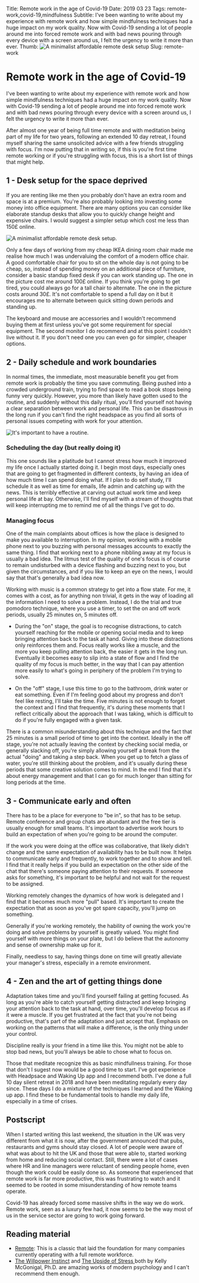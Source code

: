 Title: Remote work in the age of Covid-19
Date: 2019 03 23
Tags: remote-work,covid-19,mindfulness
Subtitle: I've been wanting to write about my experience with remote work and how simple mindfulness techniques had a huge impact on my work quality. Now with Covid-19 sending a lot of people around me into forced remote work and with bad news pouring through every device with a screen around us, I felt the urgency to write it more than ever.
Thumb: <img alt="A minimalist affordable remote desk setup" src="assets/img/remote/desk_s.jpg">
Slug: remote-work

# Remote work in the age of Covid-19

I've been wanting to write about my experience with remote work and how simple mindfulness techniques had a huge impact on my work quality. Now with Covid-19 sending a lot of people around me into forced remote work and with bad news pouring through every device with a screen around us, I felt the urgency to write it more than ever.

After almost one year of being full time remote and with meditation being part of my life for two years, following an extended 10 day retreat, I found myself sharing the same unsolicited advice with a few friends struggling with focus. I'm now putting that in writing so, if this is you're first time remote working or if you're struggling with focus, this is a short list of things that might help.

## 1 - Desk setup for the space deprived

If you are renting like me then you probably don't have an extra room and space is at a premium. You're also probably looking into investing some money into office equipment. There are many options you can consider like elaborate standup desks that allow you to quickly change height and expensive chairs. I would suggest a simpler setup which cost me less than 150£ online.

![A minimalist affordable remote desk setup.](assets/img/remote/desk_s.jpg "A minimalist affordable remote desk setup, complete with a cat holder.")

Only a few days of working from my cheap IKEA dining room chair made me realise how much I was undervaluing the comfort of a modern office chair. A good comfortable chair for you to sit on the whole day is not going to be cheap, so, instead of spending money on an additional piece of furniture, consider a basic standup fixed desk if you can work standing up. The one in the picture cost me around 100£ online. If you think you're going to get tired, you could always go for a tall chair to alternate. The one in the picture costs around 30£. It's not comfortable to spend a full day on it but it encourages me to alternate between quick sitting down periods and standing up.

The keyboard and mouse are accessories and I wouldn't recommend buying them at first unless you've got some requirement for special equipment. The second monitor I do recommend and at this point I couldn't live without it. If you don't need one you can even go for simpler, cheaper  options.


## 2 - Daily schedule and work boundaries

In normal times, the immediate, most measurable benefit you get from remote work is probably the time you save commuting. Being pushed into a crowded underground train, trying to find space to read a book stops being funny very quickly. However, you more than likely have gotten used to the routine, and suddenly without this daily ritual, you'll find yourself not having a clear separation between work and personal life. This can be disastrous in the long run if you can't find the right headspace as you find all sorts of personal issues competing with work for your attention.

![It's important to have a routine.](assets/img/remote/routine.jpg "It's important to have a routine.")
    
### Scheduling the day (but really doing it)

This one sounds like a platitude but I cannot stress how much it improved my life once I actually started doing it. I begin most days, especially ones that are going to get fragmented in different contexts, by having an idea of how much time I can spend doing what. If I plan to do self study, I'll schedule it as well as time for emails, life admin and catching up with the news. This is terribly effective at carving out actual work time and keep personal life at bay. Otherwise, I'll find myself with a stream of thoughts that will keep interrupting me to remind me of all the things I've got to do.

### Managing focus

One of the main complaints about offices is how the place is designed to make you available to interruption. In my opinion, working with a mobile phone next to you buzzing with personal messages accounts to exactly the same thing. I find that working next to a phone nibbling away at my focus is usually a bad idea. The litmus test of the quality of one's focus is of course to remain undisturbed with a device flashing and buzzing next to you, but given the circumstances, and if you like to keep an eye on the news, I would say that that's generally a bad idea now.

Working with music is a common strategy to get into a flow state. For me, it comes with a cost, as for anything non trivial, it gets in the way of loading all the information I need to solve a problem. Instead, I do the trial and true pomodoro technique, where you use a timer, to set the on and off work periods, usually 25 minutes on, 5 minutes off. 

- During the "on" stage, the goal is to recognise distractions, to catch yourself reaching for the mobile or opening social media and to keep bringing attention back to the task at hand. Giving into these distractions only reinforces them and. Focus really works like a muscle, and the more you keep pulling attention back, the easier it gets in the long run. Eventually it becomes easy to slip into a state of flow and I find the quality of my focus is much better, in the way that I can pay attention more easily to what's going in periphery of the problem I'm trying to solve.

- On the "off" stage, I use this time to go to the bathroom, drink water or eat something. Even if I'm feeling good about my progress and don't feel like resting, I'll take the time. Five minutes is not enough to forget the context and I find that frequently, it's during these moments that I reflect critically about the approach that I was taking, which is difficult to do if you're fully engaged with a given task.

There is a common misunderstanding about this technique and the fact that 25 minutes is a small period of time to get into the context. Ideally in the off stage, you're not actually leaving the context by checking social media, or generally slacking off, you're simply allowing yourself a break from the actual "doing" and taking a step back. When you get up to fetch a glass of water, you're still thinking about the problem, and it's usually during these periods that some creative solution comes to mind. In the end I find that it's about energy management and that I can go for much longer than sitting for long periods at the time.

## 3 - Communicate early and often

There has to be a place for everyone to "be in", so that has to be setup. Remote conference and group chats are abundant and the free tier is usually enough for small teams. It's important to advertise work hours to build an expectation of when you're going to be around the computer.

If the work you were doing at the office was collaborative, that likely didn't change and the same expectation of availability has to be built now. It helps to communicate early and frequently, to work together and to show and tell. I find that it really helps if you build an expectation on the other side of the chat that there's someone paying attention to their requests. If someone asks for something, it's important to be helpful and not wait for the request to be assigned.

Working remotely changes the dynamics of how work is delegated and I find that it becomes much more "pull" based. It's important to create the expectation that as soon as you've got spare capacity, you'll jump on something.

Generally if you're working remotely, the hability of owning the work you're doing and solve problems by yourself is greatly valued. You might find yourself with more things on your plate, but I do believe that the autonomy and sense of ownership make up for it.

Finally, needless to say, having things done on time will greatly alleviate your manager's stress, especially in a remote environment. 

## 4 - Zen and the art of getting things done

Adaptation takes time and you'll find yourself failing at getting focused. As long as you're able to catch yourself getting distracted and keep bringing your attention back to the task at hand, over time, you'll develop focus as if it were a muscle. If you get frustrated at the fact that you're not being productive, that's part of the adaptation and just accept that. Emphasis on working on the patterns that will make a difference, is the only thing under your control.

Discipline really is your friend in a time like this. You might not be able to stop bad news, but you'll always be able to chose what to focus on.

Those that meditate recognize this as basic mindfullness training. For those that don't I sugest now would be a good time to start. I've got experience with Headpsace and Waking Up app and I recommend both. I've done a full 10 day silent retreat in 2018 and have been meditating regularly every day since. These days I do a mixture of the techniques I learned and the Waking up app. I find these to be fundamental tools to handle my daily life, especially in a time of crises.

## Postscript

When I started writing this last weekend, the situation in the UK was very different from what it is now, after the government announced that pubs, restaurants and gyms should stay closed. A lot of people were aware of what was about to hit the UK and those that were able to, started working from home and reducing social contact. Still, there were a lot of cases where HR and line managers were reluctant of sending people home, even though the work could be easily done so. As someone that experienced that remote work is far more productive, this was frustrating to watch and it seemed to be rooted in some misunderstanding of how remote teams operate.

Covid-19 has already forced some massive shifts in the way we do work. Remote work, seen as a luxury few had, it now seems to be the way most of us in the service sector are going to work going forward.

## Reading material

- [Remote](https://basecamp.com/books/remote): This is a classic that laid the foundation for many companies currently operating with a full remote workforce.
- [The Willpower Instinct](https://www.goodreads.com/book/show/10865206-the-willpower-instinct) and 
[ The Upside of Stress ](https://www.goodreads.com/book/show/23281639-the-upside-of-stress)
both by Kelly McGonigal, Ph.D. are amazing works of modern psychology and I can't recommend them enough.
